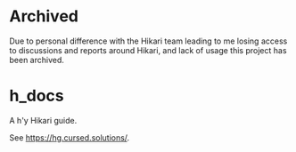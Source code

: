 # Archived

Due to personal difference with the Hikari team leading to me losing access to
discussions and reports around Hikari, and lack of usage this project has been
archived.

# h_docs

A h'y Hikari guide.

See <https://hg.cursed.solutions/>.
